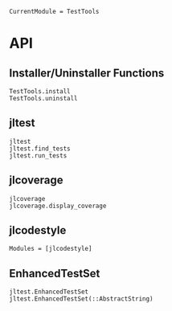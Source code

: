 ```@meta
CurrentModule = TestTools
```

# API

## Installer/Uninstaller Functions

```@docs
TestTools.install
TestTools.uninstall
```

## jltest

```@docs
jltest
jltest.find_tests
jltest.run_tests
```

## jlcoverage

```@docs
jlcoverage
jlcoverage.display_coverage
```

## jlcodestyle

```@autodocs
Modules = [jlcodestyle]
```

## EnhancedTestSet

```@docs
jltest.EnhancedTestSet
jltest.EnhancedTestSet(::AbstractString)
```

